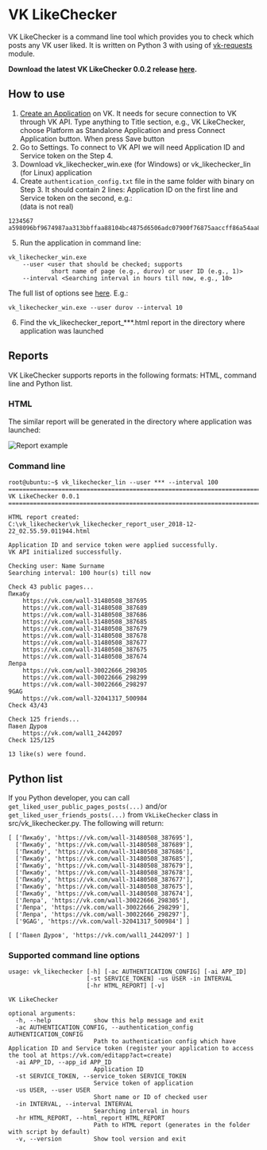 # VK LikeChecker

VK LikeChecker is a command line tool which provides you to check which posts any VK user liked. It is written on 
Python 3 with using of [vk-requests](https://github.com/prawn-cake/vk-requests) module. 

**Download the latest VK LikeChecker 0.0.2 release [here](https://github.com/dmitryvodop/vk_likechecker/releases).**

## How to use
1. [Create an Application](https://vk.com/editapp?act=create) on VK. It needs for secure connection to VK through VK API. Type anything to Title section, 
e.g., VK LikeChecker, choose Platform as Standalone Application and press Connect Application button. When press Save button
2. Go to Settings. To connect to VK API we will need Application ID and Service token on the Step 4.
3. Download vk_likechecker_win.exe (for Windows) or vk_likechecker_lin (for Linux) application
4. Create ```authentication_config.txt``` file in the same folder with binary on Step 3. It should contain 2 lines: 
Application ID on the first line and Service token on the second, e.g.:   
(data is not real)
```
1234567
a598096bf9674987aa313bbffaa88104bc4875d6506adc07900f76875aaccff86a54aa8
```
5. Run the application in command line:
```
vk_likechecker_win.exe
    --user <user that should be checked; supports 
            short name of page (e.g., durov) or user ID (e.g., 1)> 
    --interval <Searching interval in hours till now, e.g., 10>
```
The full list of options see [here](#supported-command-line-options).
E.g.:
```
vk_likechecker_win.exe --user durov --interval 10
```
6. Find the vk_likechecker_report_***.html report in the directory where application was launched


## Reports
VK LikeChecker supports reports in the following formats: HTML, command line and Python list.

### HTML
The similar report will be generated in the directory where application was launched:  

![Report example](https://raw.githubusercontent.com/dmitryvodop/vk_likechecker/master/images/report_example.png)

### Command line

```
root@ubuntu:~$ vk_likechecker_lin --user *** --interval 100
===============================================================================
VK LikeChecker 0.0.1
===============================================================================

HTML report created: C:\vk_likechecker\vk_likechecker_report_user_2018-12-22_02.55.59.011944.html

Application ID and service token were applied successfully.
VK API initialized successfully.

Checking user: Name Surname
Searching interval: 100 hour(s) till now

Check 43 public pages...
Пикабу
    https://vk.com/wall-31480508_387695
    https://vk.com/wall-31480508_387689
    https://vk.com/wall-31480508_387686
    https://vk.com/wall-31480508_387685
    https://vk.com/wall-31480508_387679
    https://vk.com/wall-31480508_387678
    https://vk.com/wall-31480508_387677
    https://vk.com/wall-31480508_387675
    https://vk.com/wall-31480508_387674
Лепра
    https://vk.com/wall-30022666_298305
    https://vk.com/wall-30022666_298299
    https://vk.com/wall-30022666_298297
9GAG
    https://vk.com/wall-32041317_500984
Check 43/43

Check 125 friends...
Павел Дуров
    https://vk.com/wall1_2442097
Check 125/125

13 like(s) were found.
```

## Python list
If you Python developer, you can call ```get_liked_user_public_pages_posts(...)``` and/or 
```get_liked_user_friends_posts(...)``` from ```VkLikeChecker``` class in src/vk_likechecker.py. 
The following will return:
```
[ ['Пикабу', 'https://vk.com/wall-31480508_387695'],
  ['Пикабу', 'https://vk.com/wall-31480508_387689'],
  ['Пикабу', 'https://vk.com/wall-31480508_387686'],
  ['Пикабу', 'https://vk.com/wall-31480508_387685'],
  ['Пикабу', 'https://vk.com/wall-31480508_387679'],
  ['Пикабу', 'https://vk.com/wall-31480508_387678'],
  ['Пикабу', 'https://vk.com/wall-31480508_387677'],
  ['Пикабу', 'https://vk.com/wall-31480508_387675'],
  ['Пикабу', 'https://vk.com/wall-31480508_387674'],
  ['Лепра', 'https://vk.com/wall-30022666_298305'],
  ['Лепра', 'https://vk.com/wall-30022666_298299'],
  ['Лепра', 'https://vk.com/wall-30022666_298297'],
  ['9GAG', 'https://vk.com/wall-32041317_500984'] ]
  
[ ['Павел Дуров', 'https://vk.com/wall1_2442097'] ]
```

### Supported command line options
```
usage: vk_likechecker [-h] [-ac AUTHENTICATION_CONFIG] [-ai APP_ID]
                      [-st SERVICE_TOKEN] -us USER -in INTERVAL
                      [-hr HTML_REPORT] [-v]

VK LikeChecker

optional arguments:
  -h, --help            show this help message and exit
  -ac AUTHENTICATION_CONFIG, --authentication_config AUTHENTICATION_CONFIG
                        Path to authentication config which have Application ID and Service token (register your application to access the tool at https://vk.com/editapp?act=create)
  -ai APP_ID, --app_id APP_ID
                        Application ID
  -st SERVICE_TOKEN, --service_token SERVICE_TOKEN
                        Service token of application
  -us USER, --user USER
                        Short name or ID of checked user
  -in INTERVAL, --interval INTERVAL
                        Searching interval in hours
  -hr HTML_REPORT, --html_report HTML_REPORT
                        Path to HTML report (generates in the folder with script by default)
  -v, --version         Show tool version and exit
```